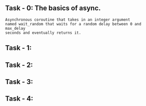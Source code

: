 ## Task - 0: The basics of async.

    Asynchronous coroutine that takes in an integer argument
    named wait_random that waits for a random delay between 0 and max_delay
    seconds and eventually returns it.

## Task - 1:



## Task - 2:



## Task - 3:



## Task - 4:

